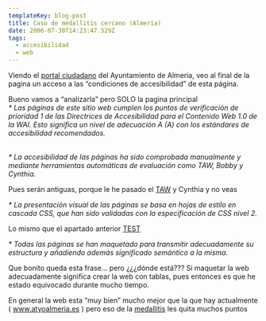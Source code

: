 ```yaml
---
templateKey: blog-post
title: Caso de medallitis cercano (Almerí­a)
date: 2006-07-30T14:23:47.529Z
tags:
  - accesibilidad
  - web
---
```

Viendo el [portal ciudadano](http://t-internet.ti-projects.com/ciudadano/nav/index.jsp) del Ayuntamiento de Almeria, veo al final de la pagina un acceso a las “condiciones de accesibilidad” de esta página.

Bueno vamos a “analizarla” pero SOLO la pagina principal\
*\* Las páginas de este sitio web cumplen los puntos de verificaci­ón de prioridad 1 de las Directrices de Accesibilidad para el Contenido Web 1.0 de la WAI. Esto significa un nivel de adecuaci­ón A (A) con los estándares de accesibilidad recomendados.*

\
*\* La accesibilidad de las páginas ha sido comprobada manualmente y mediante herramientas automáticas de evaluaci­ón como TAW, Bobby y Cynthia.*

Pues serán antiguas, porque le he pasado el [TAW](http://www.tawdis.net/taw3/online?url=http%3A%2F%2Ft-internet.ti-projects.com%2Fciudadano%2Fnav%2Faccesibilidad%2Findex.jsp%3Fpag%3D%2Fcontenidos%2Faccesibilidad%2Faccesibilidad%26&idioma=chrome://global/locale/intl.properties) y Cynthia y no veas

*\* La presentaci­ón visual de las páginas se basa en hojas de estilo en cascada CSS, que han sido validadas con la especificaci­ón de CSS nivel 2.*

Lo mismo que el apartado anterior [TEST](http://jigsaw.w3.org/css-validator/validator?profile=css2&warning=2&uri=http%3A%2F%2Ft-internet.ti-projects.com%2Fciudadano%2Fnav%2Findex.jsp)

*\* Todas las páginas se han maquetado para transmitir adecuadamente su estructura y añadiendo además significado semántico a la misma.*

Que bonito queda esta frase… pero ¿¿¿dónde está??? Si maquetar la web adecuadamente significa crear la web con tablas, pues entonces es que he estado equivocado durante mucho tiempo.

En general la web esta “muy bien” mucho mejor que la que hay actualmente ( www.atyoalmeria.es ) pero eso de la [medallitis](http://usalo.blogspot.com/2005/05/cuidado-con-la-medallitis.html) les quita muchos puntos